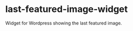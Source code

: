 last-featured-image-widget
==========================

Widget for Wordpress showing the last featured image.